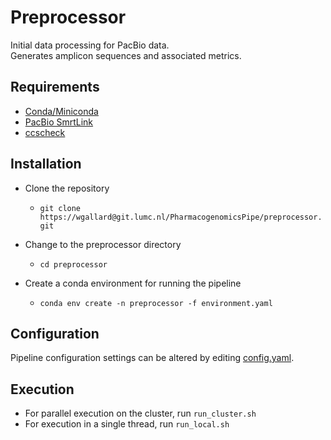 # Preprocessor

Initial data processing for PacBio data.  
Generates amplicon sequences and associated metrics.

## Requirements
- [Conda/Miniconda](https://conda.io/miniconda.html)  
- [PacBio SmrtLink](https://github.com/PacificBiosciences/SMRT-Link)
- [ccscheck](https://github.com/PacificBiosciences/ccscheck)

## Installation
- Clone the repository
  - `git clone https://wgallard@git.lumc.nl/PharmacogenomicsPipe/preprocessor.git`

- Change to the preprocessor directory
  - `cd preprocessor`

- Create a conda environment for running the pipeline
  - `conda env create -n preprocessor -f environment.yaml`

## Configuration
Pipeline configuration settings can be altered by editing [config.yaml](config.yaml).  

## Execution
- For parallel execution on the cluster, run `run_cluster.sh`
- For execution in a single thread, run `run_local.sh`
